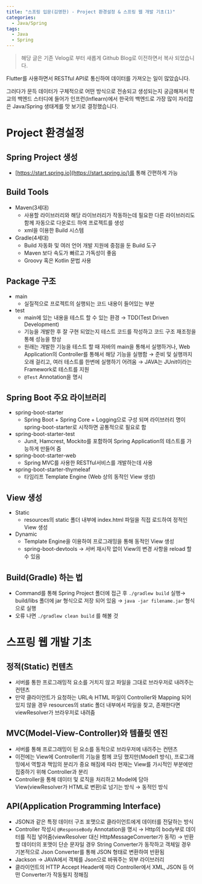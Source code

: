 ```yaml
---
title: "스프링 입문(김영한) - Project 환경설정 & 스프링 웹 개발 기초(1)"
categories:
  - Java/Spring
tags:
  - Java
  - Spring
---
```


> 해당 글은 기존 Velog로 부터 새롭게 Github Blog로 이전하면서 복사 되었습니다.

Flutter를 사용하면서 RESTful API로 통신하여 데이터를 가져오는 일이 많았습니다. 

그러다가 문득 데이터가 구체적으로 어떤 방식으로 전송되고 생성되는지 궁금해져서 학교의 백엔드 스터디에 들어가 인프런(Inflearn)에서 한국의 백엔드로 가장 많이 자리잡은 Java/Spring 생태계를 맛 보기로 결정했습니다.

# Project 환경설정

## Spring Project 생성

- [https://start.spring.io](https://start.spring.io/)를 통해 간편하게 가능

## Build Tools

- Maven(3세대)
    - 사용할 라이브러리와 해당 라이브러리가 작동하는데 필요한 다른 라이브러리도 함께 자동으로 다운로드 하여 프로젝트를 생성
    - xml을 이용한 Build 시스템
- Gradle(4세대)
    - Build 자동화 및 여러 언어 개발 지원에 중점을 둔 Build 도구
    - Maven 보다 속도가 빠르고 가독성이 좋음
    - Groovy 혹은 Kotlin 문법 사용

## Package 구조

- main
    - 실질적으로 프로젝트의 실행되는 코드 내용이 들어있는 부분
- test
    - main에 있는 내용을 테스트 할 수 있는 환경 → TDD(Test Driven Development)
    - 기능을 개발한 후 잘 구현 되었는지 테스트 코드를 작성하고 코드 구조 재조정을 통해 성능을  향상
    - 원래는 개발한 기능을 테스트 할 때 자바의 main을 통해서 실행하거나, Web Application의 Controller를 통해서 해당 기능을 실행함 → 준비 및 실행까지 오래 걸리고, 여러 테스트를 한번에 실행하기 어려움 → JAVA는 JUnit이라는 Framework로 테스트를 지원
    - `@Test` Annotation을 명시

## Spring Boot 주요 라이브러리

- spring-boot-starter
    - Spring Boot +  Spring Core + Logging으로 구성 되며 라이브러리 명이 spring-boot-starter로 시작하면 공통적으로 필요로 함
- spring-boot-starter-test
    - Junit, Hamcrest, Mockito를 포함하여 Spring Application의 테스트를 가능하게 만들어 줌
- spring-boot-starter-web
    - Spring MVC를 사용한 RESTful서비스를 개발하는데 사용
- spring-boot-starter-thymeleaf
    - 타임리프 Template Engine (Web 상의 동적인 View 생성)

## View 생성

- Static
    - resources의 static 폴더 내부에 index.html 파일을 직접 로드하여 정적인 View 생성
- Dynamic
    - Template Engine을 이용하여 프로그래밍을 통해 동적인 View 생성
    - spring-boot-devtools → 서버 재시작 없이 View의 변경 사항을 reload 할 수 있음

## Build(Gradle) 하는 법

- Command를 통해 Spring Project 폴더에 접근 후 `./gradlew build` 실행→ build/libs 폴더에 jar 형식으로 저장 되어 있음 → `java -jar filename.jar` 형식으로  실행
- 오류 나면 `./gradlew clean build` 를 해볼 것

# 스프링 웹 개발 기초

## 정적(Static) 컨텐츠

- 서버를 통한 프로그래밍적 요소를 거치지 않고 파일을 그대로 브라우저로 내려주는 컨텐츠
- 만약 클라이언트가 요청하는 URL속 HTML 파일이 Controller와 Mapping 되어 있지 않을 경우 resources의 static 폴더 내부에서 파일을 찾고, 존재한다면 viewResolver가 브라우저로 내려줌

## MVC(Model-View-Controller)와 템플릿 엔진

- 서버를 통해 프로그래밍이 된 요소를 동적으로 브라우저에 내려주는 컨텐츠
- 이전에는 View에 Controller의 기능을 함께 코딩 했지만(Model1 방식), 프로그래밍에서 역할과 책임의 분리가 중요 해짐에 따라 현재는 View를 가시적인 부분에만 집중하기 위해 Controller과 분리
- Controller을 통해 데이터 및 로직을 처리하고 Model에 담아 View(viewResolver가 HTML로 변환)로 넘기는 방식 → 동적인 방식

## API(Application Programming Interface)

- JSON과 같은 특정 데이터 구조 포맷으로 클라이언트에게 데이터를 전달하는 방식
- Controller 작성시 `@ResponseBody` Annotation을 명시 → Http의 body부로 데이터를 직접 넣어줌(viewResolver 대신 HttpMessageConverter가 동작) → 반환할 데이터의 포맷이 단순 문자일 경우 String Converter가 동작하고 객체일 경우 기본적으로 Json Converter를 통해 JSON 형태로 변환하여 반환됨
- Jackson → JAVA에서 객체를 Json으로 바꿔주는 외부 라이브러리
- 클라이언트의 HTTP Accept Header에 따라 Controller에서 XML, JSON 등 어떤 Converter가 작동될지 정해짐